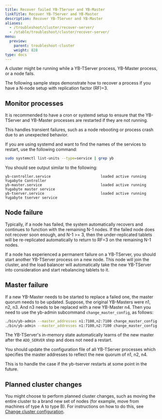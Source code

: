 ```yaml
---
title: Recover failed YB-TServer and YB-Master
linkTitle: Recover YB-TServer and YB-Master
description: Recover YB-TServer and YB-Master
aliases:
  - /troubleshoot/cluster/recover-server/
  - /stable/troubleshoot/cluster/recover-server/
menu:
  preview:
    parent: troubleshoot-cluster
    weight: 828
type: docs
---
```


A cluster might be running while a YB-TServer process, YB-Master process, or a node fails.

The following sample steps demonstrate how to recover a process if you have a N-node setup with replication factor (RF)=3.

## Monitor processes

It is recommended to have a cron or systemd setup to ensure that the YB-TServer and YB-Master processes are restarted if they are not running.

This handles transient failures, such as a node rebooting or process crash due to an unexpected behavior.

If you are using systemd and want to find the names of the services to restart, use the following command:

```sh
sudo systemctl list-units --type=service | grep yb
```

You should see output similar to the following:

```output
yb-controller.service                       loaded active running Yugabyte Controller
yb-master.service                           loaded active running Yugabyte master service
yb-tserver.service                          loaded active running Yugabyte tserver service
```

## Node failure

Typically, if a node has failed, the system automatically recovers and continues to function with the remaining N-1 nodes. If the failed node does not recover soon enough, and N-1 >= 3, then the under-replicated tablets will be re-replicated automatically to return to RF=3 on the remaining N-1 nodes.

If a node has experienced a permanent failure on a YB-TServer, you should start another YB-TServer process on a new node. This node will join the cluster, and the load balancer will automatically take the new YB-TServer into consideration and start rebalancing tablets to it.

## Master failure

If a new YB-Master needs to be started to replace a failed one, the master quorum needs to be updated.
Suppose, the original YB-Masters were n1, n2, n3. And n3 needs to be replaced with a new YB-Master n4. Then you need to use the yb-admin subcommand `change_master_config`, as follows:

```sh
./bin/yb-admin --master_addresses n1:7100,n2:7100 change_master_config REMOVE_SERVER n3 7100
./bin/yb-admin --master_addresses n1:7100,n2:7100 change_master_config ADD_SERVER n4 7100
```

The YB-TServer's in-memory state automatically learns of the new master after the `ADD_SERVER` step and does not need a restart.

You should update the configuration file of all YB-TServer processes which specifies the master addresses to reflect the new quorum of n1, n2, n4.

This is to handle the case if the yb-tserver restarts at some point in the future.

## Planned cluster changes

You might choose to perform planned cluster changes, such as moving the entire cluster to a brand new set of nodes (for example, move from machines of type A to type B). For instructions on how to do this, see [Change cluster configuration](../../../manage/change-cluster-config/).
